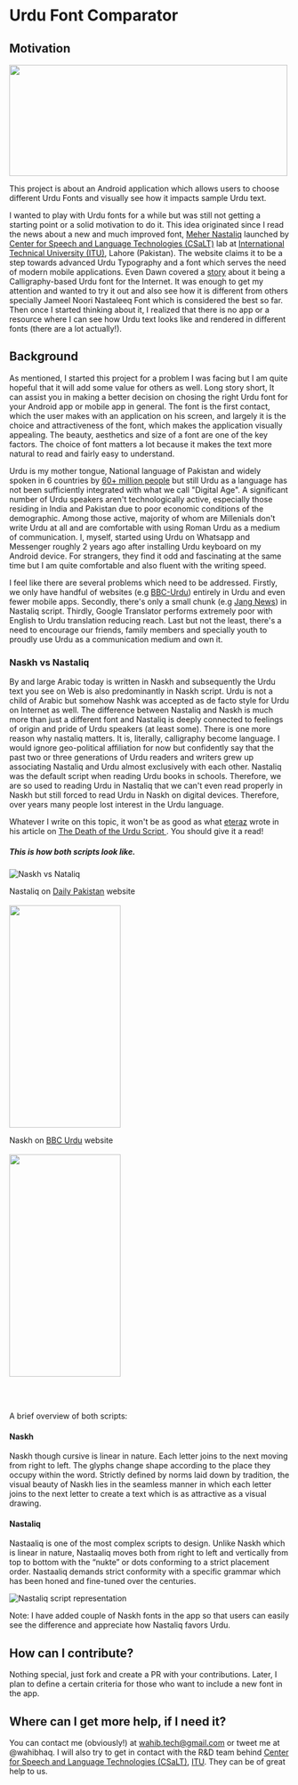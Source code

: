 # Urdu Font Comparator 

## Motivation

<img src="https://i.imgur.com/9nw5ttS.png" width="500" height="200" align="center">

This project is about an Android application which allows users to choose different Urdu Fonts and visually see how it impacts sample Urdu text.

I wanted to play with Urdu fonts for a while but was still not getting a starting point or a solid motivation to do it. This idea originated since I read the news about a new and much improved font, [Meher Nastaliq](http://csalt.itu.edu.pk/urdufont/) launched by [Center for Speech and Language Technologies (CSaLT)](http://csalt.itu.edu.pk/) lab at [International Technical University (ITU)](http://itu.edu.pk/), Lahore (Pakistan). The website claims it to be a step towards advanced Urdu Typography and a font which serves the need of modern mobile applications. Even Dawn covered a [story](https://www.dawn.com/news/1313737) about it being a Calligraphy-based Urdu font for the Internet. It was enough to get my attention and wanted to try it out and also see how it is different from others specially Jameel Noori Nastaleeq Font which is considered the best so far. Then once I started thinking about it, I realized that there is no app or a resource where I can see how Urdu text looks like and rendered in different fonts (there are a lot actually!).


## Background

As mentioned, I started this project for a problem I was facing but I am quite hopeful that it will add some value for others as well. Long story short, It can assist you in making a better decision on chosing the right Urdu font for your Android app or mobile app in general. The font is the first contact, which the user makes with an application on his screen, and largely it is the choice and attractiveness of the font, which makes the application visually appealing. The beauty, aesthetics and size of a font are one of the key factors. The choice of font matters a lot because it makes the text more natural to read and fairly easy to understand.

Urdu is my mother tongue, National language of Pakistan and widely spoken in 6 countries by [60+ million people](http://mentalfloss.com/article/64594/proportional-map-worlds-largest-languages) but still Urdu as a language has not been sufficiently integrated with what we call "Digital Age". A significant number of Urdu speakers aren't technologically active, especially those residing in India and Pakistan due to poor economic conditions of the demographic. Among those active, majority of whom are Millenials don't write Urdu at all and are comfortable with using Roman Urdu as a medium of communication. I, myself, started using Urdu on Whatsapp and Messenger roughly 2 years ago after installing Urdu keyboard on my Android device. For strangers, they find it odd and fascinating at the same time but I am quite comfortable and also fluent with the writing speed.

I feel like there are several problems which need to be addressed. Firstly, we only have handful of websites (e.g [BBC-Urdu](http://www.bbc.co.uk/urdu/)) entirely in Urdu and even fewer mobile apps. Secondly, there's only a small chunk (e.g [Jang News](https://jang.com.pk/)) in Nastaliq script. Thirdly, Google Translator performs extremely poor with English to Urdu translation reducing reach. Last but not the least, there's a need to encourage our friends, family members and specially youth to proudly use Urdu as a communication medium and own it.  

### Naskh vs Nastaliq

By and large Arabic today is written in Naskh and subsequently the Urdu text you see on Web is also predominantly in Naskh script. Urdu is not a child of Arabic but somehow Nashk was accepted as de facto style for Urdu on Internet as well. The difference between Nastaliq and Naskh is much more than just a different font and Nastaliq is deeply connected to feelings of origin and pride of Urdu speakers (at least some). There is one more reason why nastaliq matters. It is, literally, calligraphy become language. I would ignore geo-political affiliation for now but confidently say that the past two or three generations of Urdu readers and writers grew up associating Nastaliq and Urdu almost exclusively with each other.  Nastaliq was the default script when reading Urdu books in schools. Therefore, we are so used to reading Urdu in Nastaliq that we can't even read properly in Naskh but still forced to read Urdu in Naskh on digital devices. Therefore, over years many people lost interest in the Urdu language. 

Whatever I write on this topic, it won't be as good as what [eteraz](https://twitter.com/eteraz) wrote in his article on [The Death of the Urdu Script
](https://medium.com/@eteraz/the-death-of-the-urdu-script-9ce935435d90). You should give it a read!

##### This is how both scripts look like.

![Naskh vs Nataliq](https://cdn-images-1.medium.com/max/1600/0*9Cxd8PX0UX1WiU8b.jpeg)

Nastaliq on [Daily Pakistan](http://dailypakistan.com.pk/latest) website <br><br>
<img src="https://i.imgur.com/ned1c7q.png" width="200" height="400" align="center">

Naskh on [BBC Urdu](http://www.bbc.com/urdu/world) website <br><br>
<img src="https://i.imgur.com/lFUGYu0.png" width="200" height="400" align="center">

<br><br>

A brief overview of both scripts:

#### Naskh 
Naskh though cursive is linear in nature. Each letter joins to the next moving from right to left. The glyphs change shape according to the place they occupy within the word. Strictly defined by norms laid down by tradition, the visual beauty of Naskh lies in the seamless manner in which each letter joins to the next letter to create a text which is as attractive as a visual drawing.

#### Nastaliq 
Nastaaliq is one of the most complex scripts to design. Unlike Naskh which is linear in nature, Nastaaliq moves both from right to left and vertically from top to bottom with the “nukte” or dots conforming to a strict placement order. Nastaaliq demands strict conformity with a specific grammar which has been honed and fine-tuned over the centuries. 

![Nastaliq script representation](https://i.imgur.com/Ds8m2xD.png)

Note: I have added couple of Naskh fonts in the app so that users can easily see the difference and appreciate how Nastaliq favors Urdu.

<!-- TODO Enter image links here from http://tabish.freeshell.org/u-font/ -->
<!-- I plan to additional valuable information about fonts like Provider, File Size, Licenses, Performance metrics etc. -->

## How can I contribute?

Nothing special, just fork and create a PR with your contributions. Later, I plan to define a certain criteria for those who want to include a new font in the app. 

## Where can I get more help, if I need it?

You can contact me (obviously!) at wahib.tech@gmail.com or tweet me at @wahibhaq. I will also try to get in contact with the R&D team behind [Center for Speech and Language Technologies (CSaLT)](http://csalt.itu.edu.pk/), [ITU](http://itu.edu.pk/). They can be of great help to us. 

